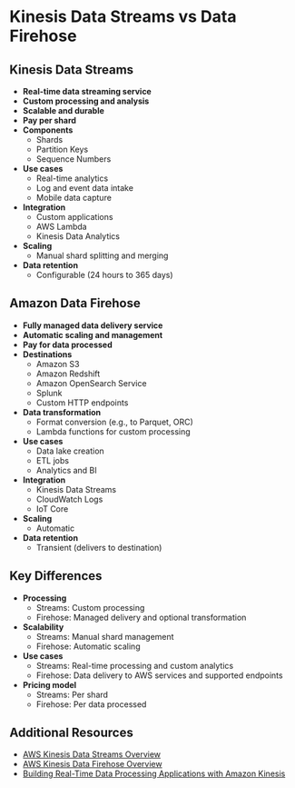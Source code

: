 # Kinesis Data Streams vs Data Firehose

## Kinesis Data Streams
- **Real-time data streaming service**
- **Custom processing and analysis**
- **Scalable and durable**
- **Pay per shard**
- **Components**
  - Shards
  - Partition Keys
  - Sequence Numbers
- **Use cases**
  - Real-time analytics
  - Log and event data intake
  - Mobile data capture
- **Integration**
  - Custom applications
  - AWS Lambda
  - Kinesis Data Analytics
- **Scaling**
  - Manual shard splitting and merging
- **Data retention**
  - Configurable (24 hours to 365 days)

## Amazon Data Firehose
- **Fully managed data delivery service**
- **Automatic scaling and management**
- **Pay for data processed**
- **Destinations**
  - Amazon S3
  - Amazon Redshift
  - Amazon OpenSearch Service
  - Splunk
  - Custom HTTP endpoints
- **Data transformation**
  - Format conversion (e.g., to Parquet, ORC)
  - Lambda functions for custom processing
- **Use cases**
  - Data lake creation
  - ETL jobs
  - Analytics and BI
- **Integration**
  - Kinesis Data Streams
  - CloudWatch Logs
  - IoT Core
- **Scaling**
  - Automatic
- **Data retention**
  - Transient (delivers to destination)

## Key Differences
- **Processing**
  - Streams: Custom processing
  - Firehose: Managed delivery and optional transformation
- **Scalability**
  - Streams: Manual shard management
  - Firehose: Automatic scaling
- **Use cases**
  - Streams: Real-time processing and custom analytics
  - Firehose: Data delivery to AWS services and supported endpoints
- **Pricing model**
  - Streams: Per shard
  - Firehose: Per data processed

## Additional Resources
- [AWS Kinesis Data Streams Overview](https://aws.amazon.com/kinesis/data-streams/)
- [AWS Kinesis Data Firehose Overview](https://aws.amazon.com/kinesis/data-firehose/)
- [Building Real-Time Data Processing Applications with Amazon Kinesis](https://aws.amazon.com/blogs/big-data/building-real-time-data-processing-applications-with-amazon-kinesis)